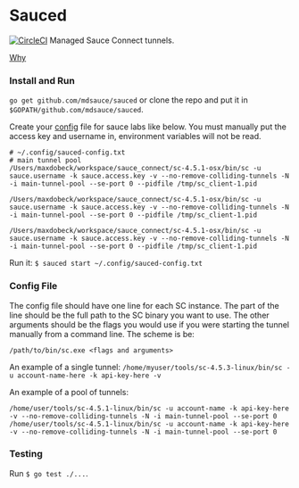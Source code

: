 # Sauced
[![CircleCI](https://circleci.com/gh/mdsauce/sauced/tree/master.svg?style=svg)](https://circleci.com/gh/mdsauce/sauced/tree/master)
Managed Sauce Connect tunnels.

[Why](why.md)

### Install and Run
`go get github.com/mdsauce/sauced` or clone the repo and put it in `$GOPATH/github.com/mdsauce/sauced`.

Create your [config](https://github.com/mdsauce/sauced#config-file) file for sauce labs like below.  You must manually put the access key and username in, environment variables will not be read.

```
# ~/.config/sauced-config.txt
# main tunnel pool
/Users/maxdobeck/workspace/sauce_connect/sc-4.5.1-osx/bin/sc -u sauce.username -k sauce.access.key -v --no-remove-colliding-tunnels -N -i main-tunnel-pool --se-port 0 --pidfile /tmp/sc_client-1.pid 

/Users/maxdobeck/workspace/sauce_connect/sc-4.5.1-osx/bin/sc -u sauce.username -k sauce.access.key -v --no-remove-colliding-tunnels -N -i main-tunnel-pool --se-port 0 --pidfile /tmp/sc_client-1.pid 

/Users/maxdobeck/workspace/sauce_connect/sc-4.5.1-osx/bin/sc -u sauce.username -k sauce.access.key -v --no-remove-colliding-tunnels -N -i main-tunnel-pool --se-port 0 --pidfile /tmp/sc_client-1.pid 
```

Run it: 
`$ sauced start ~/.config/sauced-config.txt`

### Config File
The config file should have one line for each SC instance.  The part of the line should be the full path to the SC binary you want to use.  The other arguments should be the flags you would use if you were starting the tunnel manually from a command line.  The scheme is be:

```
/path/to/bin/sc.exe <flags and arguments>
```

An example of a single tunnel:
`/home/myuser/tools/sc-4.5.3-linux/bin/sc -u account-name-here -k api-key-here -v`


An example of a pool of tunnels:

```
/home/user/tools/sc-4.5.1-linux/bin/sc -u account-name -k api-key-here -v --no-remove-colliding-tunnels -N -i main-tunnel-pool --se-port 0 
/home/user/tools/sc-4.5.1-linux/bin/sc -u account-name -k api-key-here -v --no-remove-colliding-tunnels -N -i main-tunnel-pool --se-port 0 
```

### Testing
Run `$ go test ./...`.
